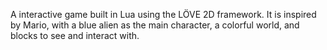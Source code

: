 A interactive game built in Lua using the LÖVE 2D framework. It is inspired by Mario, with a blue alien as the main character, a colorful world, and blocks to see and interact with.
